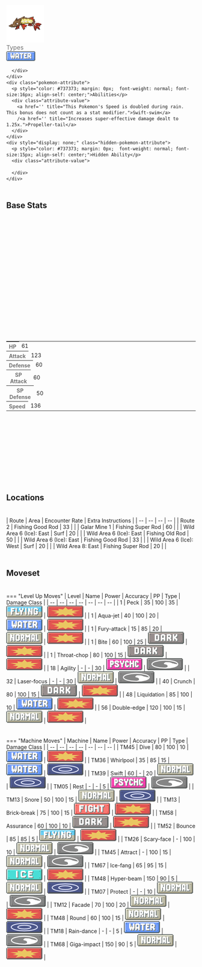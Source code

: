 <div class="pokemon-attribute-container">
  <img src="../../img/pokemon/barraskewda.png" width="100"/>

  <div style="display: grid; grid-template-rows: 1fr 1fr 1fr; row-gap: 0.5rem;">
    <div class="pokemon-attribute">
      <p style="color: #737373; margin: 0px; font-weight: normal; font-size: 16px; align-self: center;">Types</p>
      <div class="attribute-value" style="column-gap: 0.5rem;">
        <img src='../../img/types/water.png' style='width: 77px; height: 26px;'/>
        
      </div>
    </div>
    <div class="pokemon-attribute">
      <p style="color: #737373; margin: 0px;  font-weight: normal; font-size:16px; align-self: center;">Abilities</p>
      <div class="attribute-value">
        <a href='' title="This Pokemon's Speed is doubled during rain.  This bonus does not count as a stat modifier.">Swift-swim</a>
        /<a href='' title="Increases super-effective damage dealt to 1.25x.">Propeller-tail</a>
      </div>
    </div>
    <div style="display: none;" class="hidden-pokemon-attribute">
      <p style="color: #737373; margin: 0px;  font-weight: normal; font-size:15px; align-self: center;">Hidden Ability</p>
      <div class="attribute-value">
        
      </div>
    </div>
  </div>
</div>

## Base Stats
<table style="width: 100%">
  <tbody style="width: 100%;">
    <tr style="display: flex; align-items: center;">
      <th style="color: #737373;" >HP</th>
      <td style="border-top: none; width: 70px">61</td>
      <td style="width: 100%; min-width: 450px; border-top: none;">
        <div style="width: 23%;" class="ranking-bar rank-3">
        </div>
      </td>
    </tr>
    <tr style="display: flex; align-items: center;">
      <th style="color: #737373;">Attack</th>
      <td style="border-top: none; width: 70px">123</td>
      <td style="width: 100%; min-width: 450px; border-top: none;">
        <div style="width: 48%;" class="ranking-bar rank-5">
        </div>
      </td>
    </tr>
    <tr style="display: flex; align-items: center;">
      <th style="color: #737373;">Defense</th>
      <td style="border-top: none; width: 70px">60</td>
      <td style="width: 100%; min-width: 450px; border-top: none;">
        <div style="width: 23%;" class="ranking-bar rank-3">
        </div>
      </td>
    </tr>
    <tr style="display: flex; align-items: center;">
      <th style="color: #737373;">SP Attack</th>
      <td style="border-top: none; width: 70px">60</td>
      <td style="width: 100%; min-width: 450px; border-top: none;">
        <div style="width: 23%;" class="ranking-bar rank-3">
        </div>
      </td>
    </tr>
    <tr style="display: flex; align-items: center;">
      <th style="color: #737373;">SP Defense</th>
      <td style="border-top: none; width: 70px">50</td>
      <td style="width: 100%; min-width: 450px; border-top: none;">
        <div style="width: 19%;" class="ranking-bar rank-2">
        </div>
      </td>
    </tr>
    <tr style="display: flex; align-items: center;">
      <th style="color: #737373;">Speed</th>
      <td style="border-top: none; width: 70px">136</td>
      <td style="width: 100%; min-width: 450px; border-top: none;">
        <div style="width: 53%;" class="ranking-bar rank-6">
        </div>
      </td>
    </tr>
  </tbody>
</table>



## Locations
| Route | Area | Encounter Rate | Extra Instructions |
        | -- | -- | -- | -- |
        	| Route 2 | Fishing   Good Rod | 33 |  |
	| Galar Mine 1 | Fishing   Super Rod | 60 |  |
	| Wild Area 6 (Ice): East | Surf | 20 |  |
	| Wild Area 6 (Ice): East | Fishing   Old Rod | 50 |  |
	| Wild Area 6 (Ice): East | Fishing   Good Rod | 33 |  |
	| Wild Area 6 (Ice): West | Surf | 20 |  |
	| Wild Area 8: East | Fishing   Super Rod | 20 |  |

        

## Moveset

=== "Level Up Moves"
    | Level | Name | Power | Accuracy | PP | Type | Damage Class |
        | -- | -- | -- | -- | -- | -- | -- |
        	| 1 | Peck | 35 | 100 | 35 | ![flying](../img/types/flying.png) | ![physical](../img/types/physical.png) |
	| 1 | Aqua-jet | 40 | 100 | 20 | ![water](../img/types/water.png) | ![physical](../img/types/physical.png) |
	| 1 | Fury-attack | 15 | 85 | 20 | ![normal](../img/types/normal.png) | ![physical](../img/types/physical.png) |
	| 1 | Bite | 60 | 100 | 25 | ![dark](../img/types/dark.png) | ![physical](../img/types/physical.png) |
	| 1 | Throat-chop | 80 | 100 | 15 | ![dark](../img/types/dark.png) | ![physical](../img/types/physical.png) |
	| 18 | Agility | - | - | 30 | ![psychic](../img/types/psychic.png) | ![status](../img/types/status.png) |
	| 32 | Laser-focus | - | - | 30 | ![normal](../img/types/normal.png) | ![status](../img/types/status.png) |
	| 40 | Crunch | 80 | 100 | 15 | ![dark](../img/types/dark.png) | ![physical](../img/types/physical.png) |
	| 48 | Liquidation | 85 | 100 | 10 | ![water](../img/types/water.png) | ![physical](../img/types/physical.png) |
	| 56 | Double-edge | 120 | 100 | 15 | ![normal](../img/types/normal.png) | ![physical](../img/types/physical.png) |

        

=== "Machine Moves"
    | Machine | Name | Power | Accuracy | PP | Type | Damage Class |
        | -- | -- | -- | -- | -- | -- | -- |
        	| TM45 | Dive | 80 | 100 | 10 | ![water](../img/types/water.png) | ![physical](../img/types/physical.png) |
	| TM36 | Whirlpool | 35 | 85 | 15 | ![water](../img/types/water.png) | ![special](../img/types/special.png) |
	| TM39 | Swift | 60 | - | 20 | ![normal](../img/types/normal.png) | ![special](../img/types/special.png) |
	| TM05 | Rest | - | - | 5 | ![psychic](../img/types/psychic.png) | ![status](../img/types/status.png) |
	| TM13 | Snore | 50 | 100 | 15 | ![normal](../img/types/normal.png) | ![special](../img/types/special.png) |
	| TM13 | Brick-break | 75 | 100 | 15 | ![fighting](../img/types/fighting.png) | ![physical](../img/types/physical.png) |
	| TM58 | Assurance | 60 | 100 | 10 | ![dark](../img/types/dark.png) | ![physical](../img/types/physical.png) |
	| TM52 | Bounce | 85 | 85 | 5 | ![flying](../img/types/flying.png) | ![physical](../img/types/physical.png) |
	| TM26 | Scary-face | - | 100 | 10 | ![normal](../img/types/normal.png) | ![status](../img/types/status.png) |
	| TM45 | Attract | - | 100 | 15 | ![normal](../img/types/normal.png) | ![status](../img/types/status.png) |
	| TM67 | Ice-fang | 65 | 95 | 15 | ![ice](../img/types/ice.png) | ![physical](../img/types/physical.png) |
	| TM48 | Hyper-beam | 150 | 90 | 5 | ![normal](../img/types/normal.png) | ![special](../img/types/special.png) |
	| TM07 | Protect | - | - | 10 | ![normal](../img/types/normal.png) | ![status](../img/types/status.png) |
	| TM12 | Facade | 70 | 100 | 20 | ![normal](../img/types/normal.png) | ![physical](../img/types/physical.png) |
	| TM48 | Round | 60 | 100 | 15 | ![normal](../img/types/normal.png) | ![special](../img/types/special.png) |
	| TM18 | Rain-dance | - | - | 5 | ![water](../img/types/water.png) | ![status](../img/types/status.png) |
	| TM68 | Giga-impact | 150 | 90 | 5 | ![normal](../img/types/normal.png) | ![physical](../img/types/physical.png) |

        
